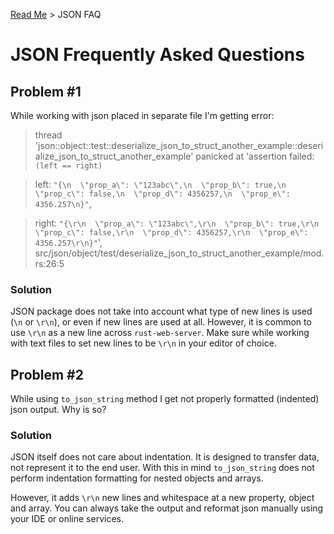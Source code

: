 [Read Me](README.md) > JSON FAQ

# JSON Frequently Asked Questions

## Problem #1 
While working with json placed in separate file I'm getting error:
> thread 'json::object::test::deserialize_json_to_struct_another_example::deserialize_json_to_struct_another_example' panicked at 'assertion failed: `(left == right)`

> left: `"{\n  \"prop_a\": \"123abc\",\n  \"prop_b\": true,\n  \"prop_c\": false,\n  \"prop_d\": 4356257,\n  \"prop_e\": 4356.257\n}"`,

> right: `"{\r\n  \"prop_a\": \"123abc\",\r\n  \"prop_b\": true,\r\n  \"prop_c\": false,\r\n  \"prop_d\": 4356257,\r\n  \"prop_e\": 4356.257\r\n}"`', src/json/object/test/deserialize_json_to_struct_another_example/mod.rs:26:5

### Solution
JSON package does not take into account what type of new lines is used (`\n` or `\r\n`), or even if new lines are used at all.
However, it is common to use `\r\n` as a new line across `rust-web-server`.
Make sure while working with text files to set new lines to be `\r\n` in your editor of choice.


## Problem #2
While using `to_json_string` method I get not properly formatted (indented) json output. Why is so?

### Solution
JSON itself does not care about indentation. It is designed to transfer data, not represent it to the end user.
With this in mind `to_json_string` does not perform indentation formatting for nested objects and arrays.

However, it adds `\r\n` new lines and whitespace at a new property, object and array.
You can always take the output and reformat json manually using your IDE or online services.